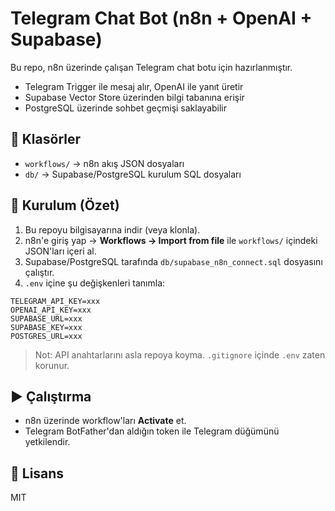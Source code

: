 # Telegram Chat Bot (n8n + OpenAI + Supabase)

Bu repo, n8n üzerinde çalışan Telegram chat botu için hazırlanmıştır.
- Telegram Trigger ile mesaj alır, OpenAI ile yanıt üretir
- Supabase Vector Store üzerinden bilgi tabanına erişir
- PostgreSQL üzerinde sohbet geçmişi saklayabilir

## 📂 Klasörler
- `workflows/` → n8n akış JSON dosyaları
- `db/` → Supabase/PostgreSQL kurulum SQL dosyaları

## 🚀 Kurulum (Özet)
1) Bu repoyu bilgisayarına indir (veya klonla).
2) n8n'e giriş yap → **Workflows → Import from file** ile `workflows/` içindeki JSON'ları içeri al.
3) Supabase/PostgreSQL tarafında `db/supabase_n8n_connect.sql` dosyasını çalıştır.
4) `.env` içine şu değişkenleri tanımla:
```
TELEGRAM_API_KEY=xxx
OPENAI_API_KEY=xxx
SUPABASE_URL=xxx
SUPABASE_KEY=xxx
POSTGRES_URL=xxx
```

> Not: API anahtarlarını asla repoya koyma. `.gitignore` içinde `.env` zaten korunur.

## ▶️ Çalıştırma
- n8n üzerinde workflow'ları **Activate** et.
- Telegram BotFather'dan aldığın token ile Telegram düğümünü yetkilendir.

## 📝 Lisans
MIT
